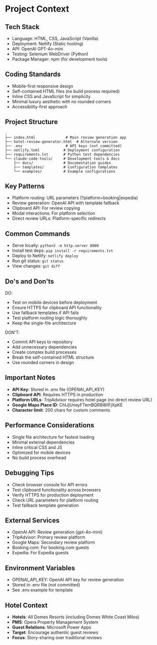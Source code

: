 # Project Context

## Tech Stack
- Language: HTML, CSS, JavaScript (Vanilla)
- Deployment: Netlify (Static hosting)
- API: OpenAI GPT-4o-mini
- Testing: Selenium WebDriver (Python)
- Package Manager: npm (for development tools)

## Coding Standards
- Mobile-first responsive design
- Self-contained HTML files (no build process required)
- Inline CSS and JavaScript for simplicity
- Minimal luxury aesthetic with no rounded corners
- Accessibility-first approach

## Project Structure
```
.
├── index.html              # Main review generation app
├── hotel-review-generator.html  # Alternate version
├── .env                    # API keys (not committed)
├── netlify.toml           # Deployment configuration
├── requirements.txt       # Python test dependencies
└── claude-code-tools/     # Development tools & docs
    ├── docs/              # Documentation guides
    ├── templates/         # Configuration templates
    └── examples/          # Example configurations
```

## Key Patterns
- Platform routing: URL parameters (?platform=booking|expedia)
- Review generation: OpenAI API with template fallback
- Clipboard API: For review copying
- Modal interactions: For platform selection
- Direct review URLs: Platform-specific redirects

## Common Commands
- Serve locally: `python3 -m http.server 8000`
- Install test deps: `pip install -r requirements.txt`
- Deploy to Netlify: `netlify deploy`
- Run git status: `git status`
- View changes: `git diff`

## Do's and Don'ts
DO:
- Test on mobile devices before deployment
- Ensure HTTPS for clipboard API functionality
- Use fallback templates if API fails
- Test platform routing logic thoroughly
- Keep the single-file architecture

DON'T:
- Commit API keys to repository
- Add unnecessary dependencies
- Create complex build processes
- Break the self-contained HTML structure
- Use rounded corners in design

## Important Notes
- **API Key**: Stored in .env file (OPENAI_API_KEY)
- **Clipboard API**: Requires HTTPS in production
- **Platform URLs**: TripAdvisor requires hotel page (no direct review URL)
- **Google Maps Place ID**: ChIJjUneyFTemBQR8l8IIFjXpKE
- **Character limit**: 200 chars for custom comments

## Performance Considerations
- Single file architecture for fastest loading
- Minimal external dependencies
- Inline critical CSS and JS
- Optimized for mobile devices
- No build process overhead

## Debugging Tips
- Check browser console for API errors
- Test clipboard functionality across browsers
- Verify HTTPS for production deployment
- Check URL parameters for platform routing
- Test fallback template generation

## External Services
- OpenAI API: Review generation (gpt-4o-mini)
- TripAdvisor: Primary review platform
- Google Maps: Secondary review platform
- Booking.com: For booking.com guests
- Expedia: For Expedia guests

## Environment Variables
- OPENAI_API_KEY: OpenAI API key for review generation
- Stored in .env file (not committed)
- See .env.example for template

## Hotel Context
- **Hotels**: All Domes Resorts (including Domes White Coast Milos)
- **PMS**: Opera Property Management System
- **Guest Relations**: Microsoft Power Apps
- **Target**: Encourage authentic guest reviews
- **Focus**: Story-sharing over traditional reviews